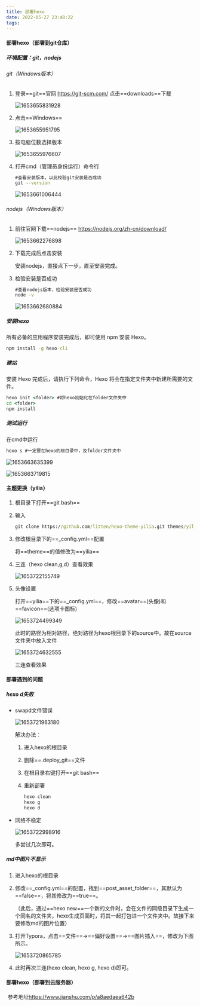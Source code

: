 ```yaml
---
title: 部署hexo
date: 2022-05-27 23:48:22
tags:
---
```


#### 部署hexo（部署到git仓库）

##### 环境配置：git，nodejs

###### git（Windows版本）

1. 登录==git==官网 <https://git-scm.com/> 点击==downloads==下载

   ![1653655831928](./部署hexo/gitOfficialWebsite.png)

   <!--more-->

2. 点击==Windows==

   ![1653655951795](./部署hexo/gitPlayStation.png)

3. 按电脑位数选择版本

   ![1653655976607](./部署hexo/gitDownloadVersion.png)

4. 打开cmd（管理员身份运行）命令行

   ```cmd
   #查看安装版本，以此校验git安装是否成功
   git --version
   ```

   ![1653661006444](./部署hexo/gitVersion.png)

###### nodejs（Windows版本）

1. 前往官网下载==nodejs== <https://nodejs.org/zh-cn/download/>

   ![1653662276898](./部署hexo/nodejsDownloadPage.png)

2. 下载完成后点击安装

   安装nodejs，直接点下一步，直至安装完成。

3. 检验安装是否成功

   ```cmd
   #查看nodejs版本，检验安装是否成功
   node -v
   ```

   ![1653662680884](./部署hexo/nodejsVersion.png)

##### 安装hexo

所有必备的应用程序安装完成后，即可使用 npm 安装 Hexo。

```cmd
npm install -g hexo-cli
```

##### 建站

安装 Hexo 完成后，请执行下列命令，Hexo 将会在指定文件夹中新建所需要的文件。

```cmd
hexo init <folder> #将hexo初始化在folder文件夹中
cd <folder>
npm install
```

##### 测试运行

在cmd中运行

```cmd
hexo s #一定要在hexo的根目录中，及folder文件夹中
```

![1653663635399](./部署hexo/hexoTest.png)

![1653663719815](./部署hexo/testResult.png)

#### 主题更换（yilia）

1. 根目录下打开==git bash==

2. 输入

   ```cmd
   git clone https://github.com/litten/hexo-theme-yilia.git themes/yilia
   ```

3. 修改根目录下的==_config.yml==配置

   将==theme==的值修改为==yilia==

4. 三连（hexo clean,g,d）查看效果

   ![1653722155749](部署hexo/1653722155749.png)

5. 头像设置

   打开==yilia==下的==_config.yml==，修改==avatar==(头像)和==favicon==(选项卡图标)

   ![1653724499349](部署hexo/1653724499349.png)

   此时的路径为相对路径，绝对路径为hexo根目录下的source中。故在source文件夹中放入文件

   ![1653724632555](部署hexo/1653724632555.png)

   三连查看效果

   

   

#### 部署遇到的问题

##### hexo d失败

- swapd文件错误

  ![1653721963180](部署hexo/1653721963180.png)

  解决办法：

  1. 进入hexo的根目录

  2. 删除==.deploy_git==文件

  3. 在根目录右键打开==git bash==

  4. 重新部署

     ```cmd
     hexo clean
     hexo g
     hexo d
     ```

- 网络不稳定

  ![1653722998916](部署hexo/1653722998916.png)

  多尝试几次即可。

##### md中图片不显示

1. 进入hexo的根目录

2. 修改==_config.yml==的配置，找到==post_asset_folder==，其默认为==false==，将其修改为==true==。

   （此后，通过==hexo new==一个新的文件时，会在文件的同级目录下生成一个同名的文件夹，hexo生成页面时，将其一起打包进一个文件夹中。故接下来要修改md的图片位置）

3. 打开Typora，点击==文件==->==偏好设置==->==图片插入==，修改为下图所示。

   ![1653720865785](部署hexo/1653720865785.png)

4. 此时再次三连(hexo clean, hexo g, hexo d)即可。

#### 部署hexo（部署到云服务器）

​		参考地址<https://www.jianshu.com/p/a8aedaea642b>